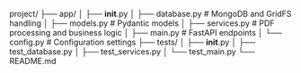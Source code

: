 project/
├── app/
│   ├── __init__.py
│   ├── database.py      # MongoDB and GridFS handling
│   ├── models.py        # Pydantic models
│   ├── services.py      # PDF processing and business logic
│   ├── main.py         # FastAPI endpoints
│   └── config.py       # Configuration settings
├── tests/
│   ├── __init__.py
│   ├── test_database.py
│   ├── test_services.py
│   └── test_main.py
└── README.md